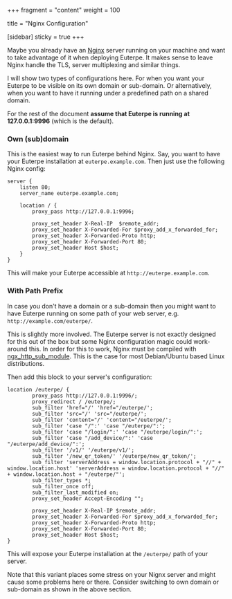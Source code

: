 +++
fragment = "content"
weight = 100

title = "Nginx Configuration"

[sidebar]
  sticky = true
+++

Maybe you already have an [Nginx](https://nginx.org/en/) server running on your machine
and want to take advantage of it when deploying Euterpe. It makes sense to leave Nginx
handle the TLS, server multiplexing and similar things.

I will show two types of configurations here. For when you want your Euterpe to be
visible on its own domain or sub-domain. Or alternatively, when you want to have it
running under a predefined path on a shared domain.

For the rest of the document **assume that Euterpe is running at 127.0.0.1:9996** (which
is the default).

### Own (sub)domain

This is the easiest way to run Euterpe behind Nginx. Say, you want to have your Euterpe
installation at `euterpe.example.com`. Then just use the following Nginx config:

```
server {
    listen 80;
    server_name euterpe.example.com;

    location / {
        proxy_pass http://127.0.0.1:9996;

        proxy_set_header X-Real-IP  $remote_addr;
        proxy_set_header X-Forwarded-For $proxy_add_x_forwarded_for;
        proxy_set_header X-Forwarded-Proto http;
        proxy_set_header X-Forwarded-Port 80;
        proxy_set_header Host $host;
    }
}
```

This will make your Euterpe accessible at `http://euterpe.example.com`.

### With Path Prefix

In case you don't have a domain or a sub-domain then you might want to have Euterpe
running on some path of your web server, e.g. `http://example.com/euterpe/`.

This is slightly more involved. The Euterpe server is not exactly designed for
this out of the box but some Nginx configuration magic could work-around this. In
order for this to work, Nginx must be compiled with [ngx_http_sub_module](https://nginx.org/en/docs/http/ngx_http_sub_module.html).
This is the case for most Debian/Ubuntu based Linux distributions.

Then add this block to your server's configuration:

```
location /euterpe/ {
        proxy_pass http://127.0.0.1:9996/;
        proxy_redirect / /euterpe/;
        sub_filter 'href="/' 'href="/euterpe/';
        sub_filter 'src="/' 'src="/euterpe/';
        sub_filter 'content="/' 'content="/euterpe/';
        sub_filter 'case "/":' 'case "/euterpe/":';
        sub_filter 'case "/login/":' 'case "/euterpe/login/":';
        sub_filter 'case "/add_device/":' 'case "/euterpe/add_device/":';
        sub_filter '/v1/' '/euterpe/v1/';
        sub_filter '/new_qr_token/' '/euterpe/new_qr_token/';
        sub_filter 'serverAddress = window.location.protocol + "//" + window.location.host' 'serverAddress = window.location.protocol + "//" + window.location.host + "/euterpe/"';
        sub_filter_types *;
        sub_filter_once off;
        sub_filter_last_modified on;
        proxy_set_header Accept-Encoding "";

        proxy_set_header X-Real-IP $remote_addr;
        proxy_set_header X-Forwarded-For $proxy_add_x_forwarded_for;
        proxy_set_header X-Forwarded-Proto http;
        proxy_set_header X-Forwarded-Port 80;
        proxy_set_header Host $host;
}
```

This will expose your Euterpe installation at the `/euterpe/` path of your server.

Note that this variant places some stress on your Nignx server and might cause some
problems here or there. Consider switching to own domain or sub-domain as shown in the
above section.
